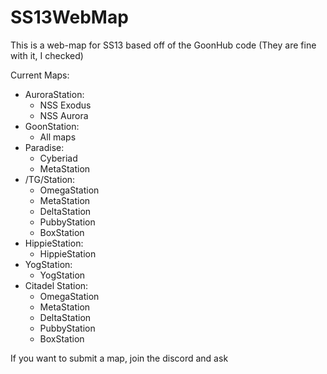 # SS13WebMap

This is a web-map for SS13 based off of the GoonHub code (They are fine with it, I checked)

Current Maps:
- AuroraStation:
  - NSS Exodus
  - NSS Aurora
- GoonStation:
  - All maps
- Paradise:
  - Cyberiad
  - MetaStation
- /TG/Station:
  - OmegaStation
  - MetaStation
  - DeltaStation
  - PubbyStation
  - BoxStation
- HippieStation:
  - HippieStation
- YogStation:
  - YogStation
- Citadel Station:
  - OmegaStation
  - MetaStation
  - DeltaStation
  - PubbyStation
  - BoxStation
  
If you want to submit a map, join the discord and ask
